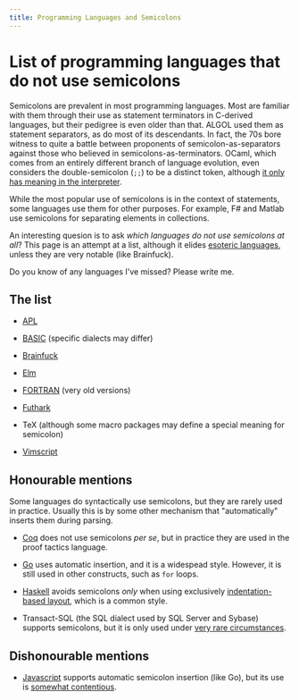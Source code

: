 ```yaml
---
title: Programming Languages and Semicolons
---
```


List of programming languages that do not use semicolons
===

Semicolons are prevalent in most programming languages.  Most are
familiar with them through their use as statement terminators in
C-derived languages, but their pedigree is even older than that.
ALGOL used them as statement separators, as do most of its
descendants.  In fact, the 70s bore witness to quite a battle between
proponents of semicolon-as-separators against those who believed in
semicolons-as-terminators.  OCaml, which comes from an entirely
different branch of language evolution, even considers the
double-semicolon (`;;`) to be a distinct token, although [it only has
meaning in the
interpreter](https://baturin.org/docs/ocaml-faq/#heading_toc_j_1).

While the most popular use of semicolons is in the context of
statements, some languages use them for other purposes.  For example,
F# and Matlab use semicolons for separating elements in collections.

An interesting quesion is to ask *which languages do not use
semicolons at all*?  This page is an attempt at a list, although it
elides [esoteric languages](https://esolangs.org/), unless they are
very notable (like Brainfuck).

Do you know of any languages I've missed?  Please write me.

The list
---

  * [APL](https://en.wikipedia.org/wiki/APL_(programming_language))

  * [BASIC](https://en.wikipedia.org/wiki/BASIC) (specific dialects may differ)

  * [Brainfuck](https://esolangs.org/wiki/Brainfuck)

  * [Elm](http://elm-lang.org/)

  * [FORTRAN](http://www.math-cs.gordon.edu/courses/cs323/FORTRAN/fortran.html) (very old versions)

  * [Futhark](https://futhark-lang.org)

  * TeX (although some macro packages may define a special meaning for semicolon)

  * [Vimscript](http://vimdoc.sourceforge.net/htmldoc/usr_41.html)

Honourable mentions
---

Some languages do syntactically use semicolons, but they are rarely
used in practice.  Usually this is by some other mechanism that
"automatically" inserts them during parsing.

  * [Coq](https://coq.inria.fr/) does not use semicolons *per se*, but
    in practice they are used in the proof tactics language.

  * [Go](https://golang.org/) uses automatic insertion, and it is a
    widespead style.  However, it is still used in other constructs,
    such as `for` loops.

  * [Haskell](https://www.haskell.org/) avoids semicolons *only* when
    using exclusively [indentation-based
    layout](https://en.wikibooks.org/wiki/Haskell/Indentation), which
    is a common style.

  * Transact-SQL (the SQL dialect used by SQL Server and Sybase)
    supports semicolons, but it is only used under [very rare
    circumstances](https://stackoverflow.com/questions/710683/when-should-i-use-semicolons-in-sql-server#710697).

Dishonourable mentions
---

  * [Javascript](https://en.wikipedia.org/wiki/JavaScript) supports
    automatic semicolon insertion (like Go), but its use is [somewhat
    contentious](http://www.bradoncode.com/blog/2015/08/26/javascript-semi-colon-insertion/).
